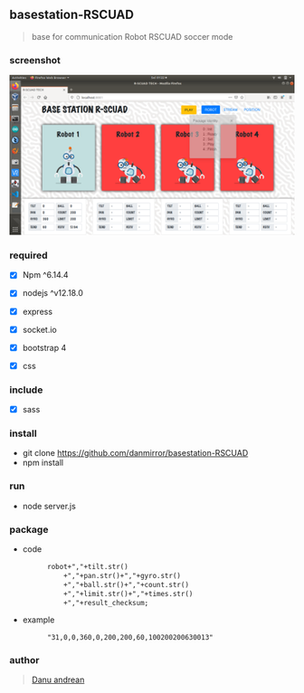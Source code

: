 ## basestation-RSCUAD
> base for communication Robot RSCUAD soccer mode


### screenshot
![alt text](https://github.com/danmirror/basestation-RSCUAD/blob/master/asset/image/screen.png)

### required
- [x] Npm ^6.14.4
- [x] nodejs ^v12.18.0
- [x] express
- [x] socket.io
- [x] bootstrap 4
- [x] css


### include
- [x] sass

### install 
- git clone https://github.com/danmirror/basestation-RSCUAD
- npm install

### run
- node server.js


### package
- code 
        
            robot+","+tilt.str()
				+","+pan.str()+","+gyro.str()
				+","+ball.str()+","+count.str()
				+","+limit.str()+","+times.str()
				+","+result_checksum;

- example
        
            "31,0,0,360,0,200,200,60,100200200630013"


### author
> <a href="https://me-danuandrean.github.io/">Danu andrean</a>
